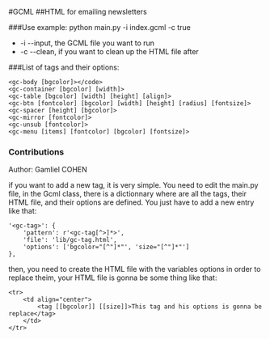 
#GCML
##HTML for emailing newsletters

###Use example:
	python main.py -i index.gcml -c true

* -i --input, the GCML file you want to run
* -c --clean, if you want to clean up the HTML file after

###List of tags and their options:

	<gc-body [bgcolor]></code>
	<gc-container [bgcolor] [width]>
	<gc-table [bgcolor] [width] [height] [align]>
	<gc-btn [fontcolor] [bgcolor] [width] [height] [radius] [fontsize]>
	<gc-spacer [height] [bgcolor]>
	<gc-mirror [fontcolor]>
	<gc-unsub [fontcolor]>
	<gc-menu [items] [fontcolor] [bgcolor] [fontsize]>

### Contributions
Author: Gamliel COHEN

if you want to add a new tag, it is very simple.
You need to edit the main.py file, in the Gcml class,
there is a dictionnary where are all the tags, their HTML file,
and their options are defined. You just have to add a new entry like that:

	'<gc-tag>': {
		'pattern': r'<gc-tag[^>]*>',
		'file': 'lib/gc-tag.html',
		'options': ['bgcolor="[^"]*"', 'size="[^"]*"']
	},

then, you need to create the HTML file with the variables
options in order to replace theim, your HTML file is gonna be some thing like that:

	<tr>
		<td align="center">
			<tag [[bgcolor]] [[size]]>This tag and his options is gonna be replace</tag>
		</td>
	</tr>

